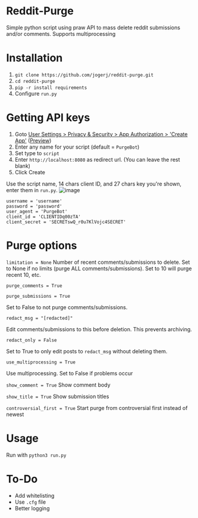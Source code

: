 # Reddit-Purge
Simple python script using praw API to mass delete reddit submissions and/or comments. Supports multiprocessing

# Installation

1. `git clone https://github.com/jogerj/reddit-purge.git`
2. `cd reddit-purge`
3. `pip -r install requirements`
4. Configure `run.py`

# Getting API keys

1. Goto [User Settings > Privacy & Security > App Authorization > 'Create App'](https://old.reddit.com/prefs/apps/) ([Preview](https://user-images.githubusercontent.com/30559735/85273407-da069e80-b47d-11ea-93ba-02fe69e2016f.png))
2. Enter any name for your script (default = `PurgeBot`)
3. Set type to `script`
4. Enter `http://localhost:8080` as redirect url. (You can leave the rest blank)
5. Click Create

Use the script name, 14 chars client ID, and 27 chars key you're shown, enter them in `run.py`.
![image](https://user-images.githubusercontent.com/30559735/85273897-7df04a00-b47e-11ea-8b35-0e827d3d0cec.png)
```
username = 'username'
password = 'password'
user_agent = 'PurgeBot'
client_id = 'CLIENTIDq00zTA'
client_secret = 'SECRETswQ_r0u7KlVojc4SECRET'
```
# Purge options
`limitation = None`
Number of recent comments/submissions to delete. Set to None if no limits (purge ALL comments/submissions). Set to 10 will purge recent 10, etc.

`purge_comments = True`

`purge_submissions = True`

Set to False to not purge comments/submissions.

`redact_msg = "[redacted]"`

Edit comments/submissions to this before deletion. This prevents archiving.

`redact_only = False`

Set to True to only edit posts to `redact_msg` without deleting them.

`use_multiprocessing = True`

Use multiprocessing. Set to False if problems occur

`show_comment = True`
Show comment body

`show_title = True`
Show submission titles

`controversial_first = True`
Start purge from controversial first instead of newest

# Usage
Run with `python3 run.py`

# To-Do
* Add whitelisting
* Use `.cfg` file
* Better logging
